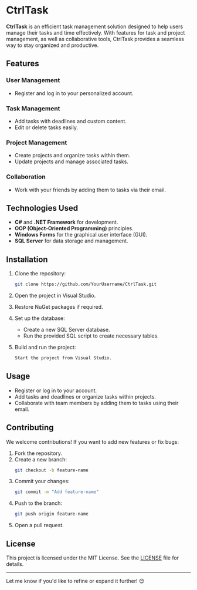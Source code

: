 # CtrlTask  

**CtrlTask** is an efficient task management solution designed to help users manage their tasks and time effectively. With features for task and project management, as well as collaborative tools, CtrlTask provides a seamless way to stay organized and productive.  

## Features  

### User Management  
- Register and log in to your personalized account.  

### Task Management  
- Add tasks with deadlines and custom content.  
- Edit or delete tasks easily.  

### Project Management  
- Create projects and organize tasks within them.  
- Update projects and manage associated tasks.  

### Collaboration  
- Work with your friends by adding them to tasks via their email.  

## Technologies Used  
- **C#** and **.NET Framework** for development.  
- **OOP (Object-Oriented Programming)** principles.  
- **Windows Forms** for the graphical user interface (GUI).  
- **SQL Server** for data storage and management.  

## Installation  

1. Clone the repository:  
    ```bash
    git clone https://github.com/YourUsername/CtrlTask.git
    ```
2. Open the project in Visual Studio.  

3. Restore NuGet packages if required.  

4. Set up the database:  
   - Create a new SQL Server database.  
   - Run the provided SQL script to create necessary tables.  

5. Build and run the project:  
    ```bash
    Start the project from Visual Studio.
    ```

## Usage  

- Register or log in to your account.  
- Add tasks and deadlines or organize tasks within projects.  
- Collaborate with team members by adding them to tasks using their email.  

## Contributing  

We welcome contributions! If you want to add new features or fix bugs:  
1. Fork the repository.  
2. Create a new branch:  
    ```bash
    git checkout -b feature-name
    ```
3. Commit your changes:  
    ```bash
    git commit -m "Add feature-name"
    ```
4. Push to the branch:  
    ```bash
    git push origin feature-name
    ```
5. Open a pull request.  

## License  

This project is licensed under the MIT License. See the [LICENSE](LICENSE) file for details.  

---  

Let me know if you'd like to refine or expand it further! 😊
